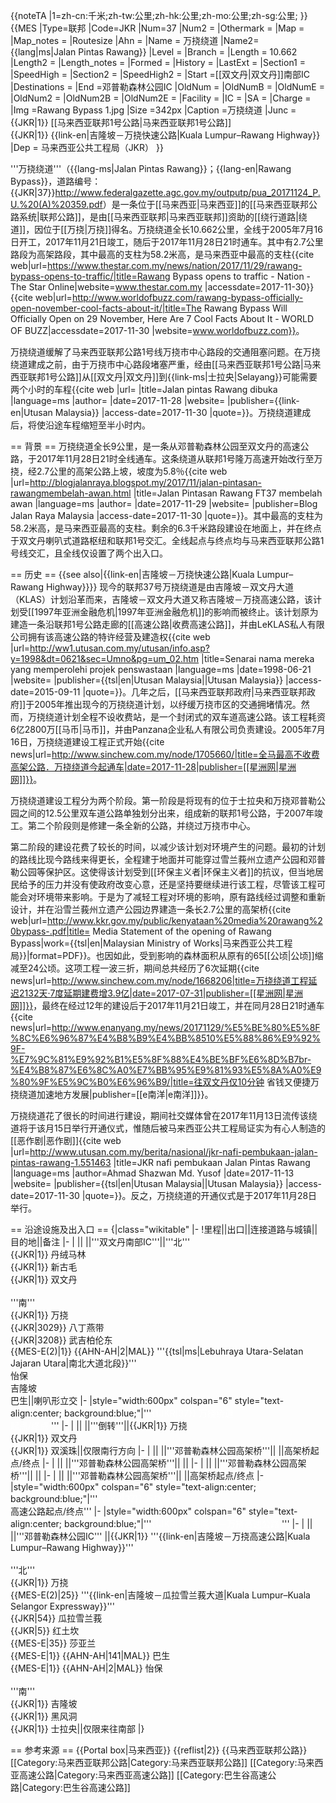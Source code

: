 {{noteTA
|1=zh-cn:千米;zh-tw:公里;zh-hk:公里;zh-mo:公里;zh-sg:公里;
}}
{{MES
|Type=联邦
|Code=JKR
|Num=37
|Num2 =
|Othermark =
|Map =
|Map_notes =
|Routesize
|Ahn =
|Name = 万挠绕道
|Name2= {{lang|ms|Jalan Pintas Rawang}}
|Level =
|Branch =
|Length = 10.662
|Length2 =
|Length_notes =
|Formed =
|History =
|LastExt =
|Section1 =
|SpeedHigh =
|Section2 = 
|SpeedHigh2 =
|Start =[[双文丹|双文丹]]南部IC
|Destinations =
|End =邓普勒森林公园IC
|OldNum =
|OldNumB =
|OldNumE =
|OldNum2 =
|OldNum2B =
|OldNum2E =
|Facility =
|IC =
|SA =
|Charge =
|Img =Rawang Bypass 1.jpg
|Size =342px
|Caption =万挠绕道
|Junc = {{JKR|1}} [[马来西亚联邦1号公路|马来西亚联邦1号公路]]<br>{{JKR|1}} {{link-en|吉隆坡－万挠快速公路|Kuala Lumpur–Rawang Highway}}
|Dep = 马来西亚公共工程局（JKR）
}}

'''万挠绕道'''（{{lang-ms|Jalan Pintas Rawang}}；{{lang-en|Rawang Bypass}}，道路编号：{{JKR|37}}<ref>http://www.federalgazette.agc.gov.my/outputp/pua_20171124_P.U.%20(A)%20359.pdf</ref>）是一条位于[[马来西亚|马来西亚]]的[[马来西亚联邦公路系统|联邦公路]]，是由[[马来西亚联邦|马来西亚联邦]]资助的[[绕行道路|绕道]]，因位于[[万挠|万挠]]得名。万挠绕道全长10.662公里，全线于2005年7月16日开工，2017年11月21日竣工，随后于2017年11月28日21时通车。其中有2.7公里路段为高架路段，其中最高的支柱为58.2米高，是马来西亚中最高的支柱<ref name="thestar">{{cite web|url=https://www.thestar.com.my/news/nation/2017/11/29/rawang-bypass-opens-to-traffic/|title=Rawang Bypass opens to traffic - Nation - The Star Online|website=www.thestar.com.my |accessdate=2017-11-30}}</ref><ref>{{cite web|url=http://www.worldofbuzz.com/rawang-bypass-officially-open-november-cool-facts-about-it/|title=The Rawang Bypass Will Officially Open on 29 November, Here Are 7 Cool Facts About It - WORLD OF BUZZ|accessdate=2017-11-30 |website=www.worldofbuzz.com}}</ref><!--NEEDS EXPAND-->。

万挠绕道缓解了马来西亚联邦公路1号线万挠市中心路段的交通阻塞问题。在万挠绕道建成之前，由于万挠市中心路段堵塞严重，经由[[马来西亚联邦1号公路|马来西亚联邦1号公路]]从[[双文丹|双文丹]]到{{link-ms|士拉央|Selayang}}可能需要两个小时的车程<ref name="utusan1">{{cite web |url= |title=Jalan pintas Rawang dibuka |language=ms |author=<!--Not stated--> |date=2017-11-28 |website= |publisher={{link-en|Utusan Malaysia}} |access-date=2017-11-30 |quote=}}</ref>。万挠绕道建成后，将使沿途车程缩短至半小时内<ref name="thestar" /><ref name="utusan1" />。

== 背景 ==
万挠绕道全长9公里，是一条从邓普勒森林公园至双文丹的高速公路，于2017年11月28日21时全线通车<ref name="thestar" />。这条绕道从联邦1号隆万高速开始改行至万挠，经2.7公里的高架公路上坡，坡度为5.8％<ref name="blogjalanraya">{{cite web |url=http://blogjalanraya.blogspot.my/2017/11/jalan-pintasan-rawangmembelah-awan.html |title=Jalan Pintasan Rawang FT37 membelah awan |language=ms |author=<!--Not stated--> |date=2017-11-29 |website= |publisher=Blog Jalan Raya Malaysia |access-date=2017-11-30 |quote=}}</ref>。其中最高的支柱为58.2米高，是马来西亚最高的支柱<ref name="thestar" />。剩余的6.3千米路段建设在地面上，并在终点于双文丹喇叭式道路枢纽和联邦1号交汇。全线起点与终点均与马来西亚联邦公路1号线交汇，且全线仅设置了两个出入口<ref name="blogjalanraya" />。

== 历史 ==
{{see also|{{link-en|吉隆坡－万挠快速公路|Kuala Lumpur–Rawang Highway}}}}
现今的联邦37号万挠绕道是由吉隆坡－双文丹大道（KLAS）计划沿革而来，吉隆坡－双文丹大道又称吉隆坡－万挠高速公路，该计划受[[1997年亚洲金融危机|1997年亚洲金融危机]]的影响而被终止<ref name="blogjalanraya" />。该计划原为建造一条沿联邦1号公路走廊的[[高速公路|收费高速公路]]，并由LeKLAS私人有限公司拥有该高速公路的特许经营及建造权<ref name="utusan2">{{cite web |url=http://ww1.utusan.com.my/utusan/info.asp?y=1998&dt=0621&sec=Umno&pg=um_02.htm |title=Senarai nama mereka yang memperolehi projek penswastaan |language=ms  |date=1998-06-21 |website= |publisher={{tsl|en|Utusan Malaysia||Utusan Malaysia}} |access-date=2015-09-11 |quote=}}</ref>。几年之后，[[马来西亚联邦政府|马来西亚联邦政府]]于2005年推出现今的万挠绕道计划，以纾缓万挠市区的交通拥堵情况<ref name="utusan1" />。然而，万挠绕道计划全程不设收费站，是一个封闭式的双车道高速公路。该工程耗资6亿2800万[[马币|马币]]，并由Panzana企业私人有限公司负责建设<ref name="blogjalanraya" />。2005年7月16日，万挠绕道建设工程正式开始<ref name="utusan1" /><ref>{{cite news|url=http://www.sinchew.com.my/node/1705660/|title=全马最高不收费高架公路．万挠绕道今起通车|date=2017-11-28|publisher=[[星洲网|星洲网]]}}</ref>。

万挠绕道建设工程分为两个阶段。第一阶段是将现有的位于士拉央和万挠邓普勒公园之间的12.5公里双车道公路单独划分出来，组成新的联邦1号公路，于2007年竣工。第二个阶段则是修建一条全新的公路，并绕过万挠市中心<ref name="blogjalanraya" />。

第二阶段的建设花费了较长的时间，以减少该计划对环境产生的问题。最初的计划的路线比现今路线来得更长，全程建于地面并可能穿过雪兰莪州立遗产公园和邓普勒公园等保护区<ref name="blogjalanraya" />。这使得该计划受到[[环保主义者|环保主义者]]的抗议，但当地居民给予的压力并没有使政府改变心意，还是坚持要继续进行该工程，尽管该工程可能会对环境带来影响。于是为了减轻工程对环境的影响，原有路线经过调整和重新设计，并在沿雪兰莪州立遗产公园边界建造一条长2.7公里的高架桥<ref name="kkr">{{cite web|url=http://www.kkr.gov.my/public/kenyataan%20media%20rawang%20bypass-.pdf|title= Media Statement of the opening of Rawang Bypass|work={{tsl|en|Malaysian Ministry of Works|马来西亚公共工程局}}|format=PDF}}</ref>。也因如此，受到影响的森林面积从原有的65[[公顷|公顷]]缩减至24公顷<ref name="utusan1" />。这项工程一波三折，期间总共经历了6次延期<ref>{{cite news|url=http://www.sinchew.com.my/node/1668206|title=万挠绕道工程延迟2132天‧7度延期建费增3.9亿|date=2017-07-31|publisher=[[星洲网|星洲网]]}}</ref>，最终在经过12年的建设后于2017年11月21日竣工，并在同月28日21时通车<ref>{{cite news|url=http://www.enanyang.my/news/20171129/%E5%BE%80%E5%8F%8C%E6%96%87%E4%B8%B9%E4%BB%8510%E5%88%86%E9%92%9F-%E7%9C%81%E9%92%B1%E5%8F%88%E4%BE%BF%E6%8D%B7br-%E4%B8%87%E6%8C%A0%E7%BB%95%E9%81%93%E5%8A%A0%E9%80%9F%E5%9C%B0%E6%96%B9/|title=往双文丹仅10分钟 省钱又便捷万挠绕道加速地方发展|publisher=[[e南洋|e南洋]]}}</ref>。

万挠绕道花了很长的时间进行建设，期间社交媒体曾在2017年11月13日流传该绕道将于该月15日举行开通仪式，惟随后被马来西亚公共工程局证实为有心人制造的[[恶作剧|恶作剧]]<ref name="utusan3">{{cite web |url=http://www.utusan.com.my/berita/nasional/jkr-nafi-pembukaan-jalan-pintas-rawang-1.551463 |title=JKR nafi pembukaan Jalan Pintas Rawang |language=ms |author=Ahmad Shazwan Md. Yusof |date=2017-11-13 |website= |publisher={{tsl|en|Utusan Malaysia||Utusan Malaysia}} |access-date=2017-11-30 |quote=}}</ref>。反之，万挠绕道的开通仪式是于2017年11月28日举行<ref name="utusan1" /><ref name="thestar" /><ref name="blogjalanraya" />。

== 沿途设施及出入口 ==
{|class="wikitable" 
|-
!里程||出口||连接道路与城镇||目的地||备注
|-
| || ||'''双文丹南部IC'''||'''北'''<br>{{JKR|1}} 丹绒马林<br>{{JKR|1}} 新古毛<br>{{JKR|1}} 双文丹<br><br>'''南'''<br>{{JKR|1}} 万挠<br>{{JKR|3029}} 八丁燕带<br>{{JKR|3208}} 武吉柏伦东<br>{{MES-E(2)|1}} {{AHN-AH|2|MAL}} '''{{tsl|ms|Lebuhraya Utara-Selatan Jajaran Utara|南北大道北段}}'''<br>怡保<br>吉隆坡<br>巴生||喇叭形立交
|-
|style="width:600px" colspan="6" style="text-align:center; background:blue;"|'''<span style="color:white;">{{JKR|37}} 万挠绕道<br>起点/终点
</span>'''
|-
| || ||'''倒转'''||{{JKR|1}} 万挠<br>{{JKR|1}} 双文丹<br>{{JKR|1}} 双溪珠||仅限南行方向
|-
| || ||'''邓普勒森林公园高架桥'''|| ||高架桥起点/终点
|-
| || ||'''邓普勒森林公园高架桥'''|| ||
|-
| || ||'''邓普勒森林公园高架桥'''|| ||
|-
| || ||'''邓普勒森林公园高架桥'''|| ||高架桥起点/终点
|-
|style="width:600px" colspan="6" style="text-align:center; background:blue;"|'''<span style="color:white;">{{JKR|37}} 万挠绕道
</span><br>高速公路起点/终点'''
|-
|style="width:600px" colspan="6" style="text-align:center; background:blue;"|'''<span style="color:white;">{{JKR|1}} 吉隆坡－万挠高速公路
</span>'''
|-
| || ||'''邓普勒森林公园IC''' ||{{JKR|1}} '''{{link-en|吉隆坡－万挠高速公路|Kuala Lumpur–Rawang Highway}}'''<br><br>'''北'''<br>{{JKR|1}} 万挠<br>{{MES-E(2)|25}} '''{{link-en|吉隆坡－瓜拉雪兰莪大道|Kuala Lumpur–Kuala Selangor Expressway}}'''<br>{{JKR|54}} 瓜拉雪兰莪<br>{{JKR|5}} 红土坎<br>{{MES-E|35}} 莎亚兰<br>{{MES-E|1}} {{AHN-AH|141|MAL}} 巴生<br>{{MES-E|1}} {{AHN-AH|2|MAL}} 怡保<br><br>'''南'''<br>{{JKR|1}} 吉隆坡<br>{{JKR|1}} 黑风洞<br>{{JKR|1}} 士拉央||仅限来往南部
|}

== 参考来源 ==
{{Portal box|马来西亚}}
{{reflist|2}}
{{马来西亚联邦公路}}
[[Category:马来西亚联邦公路|Category:马来西亚联邦公路]]
[[Category:马来西亚高速公路|Category:马来西亚高速公路]]
[[Category:巴生谷高速公路|Category:巴生谷高速公路]]